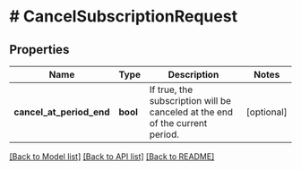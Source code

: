 # # CancelSubscriptionRequest

## Properties

Name | Type | Description | Notes
------------ | ------------- | ------------- | -------------
**cancel_at_period_end** | **bool** | If true, the subscription will be canceled at the end of the current period. | [optional] 

[[Back to Model list]](../../README.md#documentation-for-models) [[Back to API list]](../../README.md#documentation-for-api-endpoints) [[Back to README]](../../README.md)


